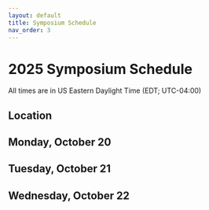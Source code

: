 ```yaml
---
layout: default
title: Symposium Schedule
nav_order: 3
---
```

# 2025 Symposium Schedule
All times are in US Eastern Daylight Time (EDT; UTC-04:00)

## Location


## Monday, October 20


## Tuesday, October 21


## Wednesday, October 22